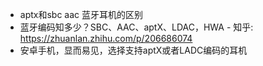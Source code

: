 - aptx和sbc aac 蓝牙耳机的区别
- 蓝牙编码知多少？SBC、AAC、aptX、LDAC，HWA - 知乎: <a href="https://zhuanlan.zhihu.com/p/206686074">https://zhuanlan.zhihu.com/p/206686074</a>
- 安卓手机，显而易见，选择支持aptX或者LADC编码的耳机